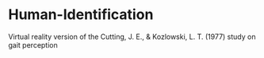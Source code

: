 # Human-Identification
Virtual reality version of the Cutting, J. E., &amp; Kozlowski, L. T. (1977) study on gait perception
